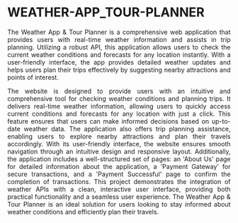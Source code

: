 # WEATHER-APP_TOUR-PLANNER
<p align="justify">The Weather App & Tour Planner is a comprehensive web application that provides users with real-time weather information and assists in trip planning. Utilizing a robust API, this application allows users to check the current weather conditions and forecasts for any location instantly. With a user-friendly interface, the app provides detailed weather updates and helps users plan their trips effectively by suggesting nearby attractions and points of interest.</p>
  
<p align="justify">The website is designed to provide users with an intuitive and comprehensive tool for checking weather conditions and planning trips. It delivers real-time weather information, allowing users to quickly access current conditions and forecasts for any location with just a click. This feature ensures that users can make informed decisions based on up-to-date weather data. The application also offers trip planning assistance, enabling users to explore nearby attractions and plan their travels accordingly. With its user-friendly interface, the website ensures smooth navigation through an intuitive design and responsive layout. Additionally, the application includes a well-structured set of pages: an 'About Us' page for detailed information about the application, a 'Payment Gateway' for secure transactions, and a 'Payment Successful' page to confirm the completion of transactions. This project demonstrates the integration of weather APIs with a clean, interactive user interface, providing both practical functionality and a seamless user experience. The Weather App & Tour Planner is an ideal solution for users looking to stay informed about weather conditions and efficiently plan their travels.</p>

